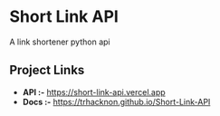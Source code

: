 # Short Link API
A link shortener python api

## Project Links

- **API :-** https://short-link-api.vercel.app
- **Docs :-** https://trhacknon.github.io/Short-Link-API
